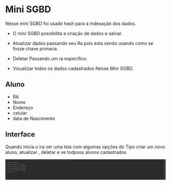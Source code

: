 # Mini SGBD

Nesse mini SGBD foi usado hash para a indexação dos dados.

* O mini SGBD  possibilita a  criação de dados e salvar.

* Atualizar dados passando seu Ra pois  esta sendo usando como se fosse chave primaria.

* Deletar Passando um ra especifico.

* Visualizar todos os dados cadastrados Nesse Mini SGBD.

## Aluno

* RA
* Nome
* Endereço
* celular 
* data de Nascimento

## Interface 

Quando inicia o ira  ver uma tela com  algumas opções do Tipo  criar um novo aluno, atualizar , deletar e ve todpsos alunos
cadastrados 

  ![interface](telaPrincipal.png)
